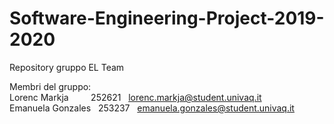 # Software-Engineering-Project-2019-2020

Repository gruppo EL Team 

Membri del gruppo: <br>
Lorenc Markja &nbsp;&nbsp;&nbsp;&nbsp;&nbsp;&nbsp;&nbsp;	    252621 &nbsp;	lorenc.markja@student.univaq.it <br>
Emanuela Gonzales &nbsp;	253237 &nbsp; emanuela.gonzales@student.univaq.it

